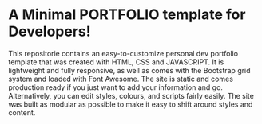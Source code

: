# A Minimal PORTFOLIO template for Developers!
This repositorie contains an easy-to-customize personal dev portfolio template that was created with HTML, CSS and JAVASCRIPT. 
It is lightweight and fully responsive, as well as comes with the Bootstrap grid system and loaded with Font Awesome. 
The site is static and comes production ready if you just want to add your information and go. 
Alternatively, you can edit styles, colours, and scripts fairly easily. The site was built as modular as possible to make it easy to shift around styles and content.

